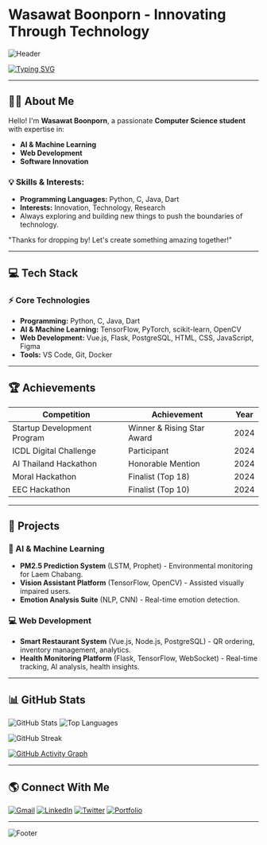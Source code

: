 # Wasawat Boonporn - Innovating Through Technology

![Header](https://capsule-render.vercel.app/api?type=waving&color=gradient&customColorList=6,11,20&height=300&section=header&text=Wasawat%20Boonporn&fontSize=90&animation=twinkling&fontAlignY=35&desc=Innovating%20Through%20Technology&descSize=20&descAlignY=55&fontColor=d6ace6)

[![Typing SVG](https://readme-typing-svg.demolab.com?font=Fira+Code&weight=600&size=24&duration=4000&pause=1000&color=6B8AF7&center=true&vCenter=true&multiline=true&random=false&width=500&height=100&lines=AI+%26+Machine+Learning+Engineer;Full+Stack+Developer;Innovation+Creator)](https://git.io/typing-svg)

---

## 👨‍💻 About Me  

Hello! I'm **Wasawat Boonporn**, a passionate **Computer Science student** with expertise in:

- **AI & Machine Learning**
- **Web Development**
- **Software Innovation**

### 💡 Skills & Interests:
- **Programming Languages:** Python, C, Java, Dart
- **Interests:** Innovation, Technology, Research
- Always exploring and building new things to push the boundaries of technology.

"Thanks for dropping by! Let's create something amazing together!"

---

## 💻 Tech Stack

### ⚡ Core Technologies
- **Programming:** Python, C, Java, Dart
- **AI & Machine Learning:** TensorFlow, PyTorch, scikit-learn, OpenCV
- **Web Development:** Vue.js, Flask, PostgreSQL, HTML, CSS, JavaScript, Figma
- **Tools:** VS Code, Git, Docker

---

## 🏆 Achievements

| Competition | Achievement | Year |
|-------------|------------|------|
| Startup Development Program | Winner & Rising Star Award | 2024 |
| ICDL Digital Challenge | Participant | 2024 |
| AI Thailand Hackathon | Honorable Mention | 2024 |
| Moral Hackathon | Finalist (Top 18) | 2024 |
| EEC Hackathon | Finalist (Top 10) | 2024 |

---

## 📂 Projects

### 🤖 AI & Machine Learning
- **PM2.5 Prediction System** (LSTM, Prophet) - Environmental monitoring for Laem Chabang.
- **Vision Assistant Platform** (TensorFlow, OpenCV) - Assisted visually impaired users.
- **Emotion Analysis Suite** (NLP, CNN) - Real-time emotion detection.

### 💻 Web Development
- **Smart Restaurant System** (Vue.js, Node.js, PostgreSQL) - QR ordering, inventory management, analytics.
- **Health Monitoring Platform** (Flask, TensorFlow, WebSocket) - Real-time tracking, AI analysis, health insights.

---

## 📊 GitHub Stats

![GitHub Stats](https://github-readme-stats-eight-theta.vercel.app/api?username=IsNName&show_icons=true&theme=tokyonight&include_all_commits=true&count_private=true)
![Top Languages](https://github-readme-stats-eight-theta.vercel.app/api/top-langs/?username=IsNName&layout=compact&langs_count=8&theme=tokyonight)

![GitHub Streak](https://github-readme-streak-stats.herokuapp.com/?user=IsNName&theme=tokyonight)

[![GitHub Activity Graph](https://github-readme-activity-graph.vercel.app/graph?username=IsNName&theme=react-dark&hide_border=true&bg_color=0D1117&line=6B8AF7&point=9376f9)](https://github.com/ashutosh00710/github-readme-activity-graph)

---

## 🌎 Connect With Me

[![Gmail](https://img.shields.io/badge/Gmail-D14836?style=for-the-badge&logo=gmail&logoColor=white)](mailto:wasawat.boonporn@example.com)
[![LinkedIn](https://img.shields.io/badge/LinkedIn-0077B5?style=for-the-badge&logo=linkedin&logoColor=white)](https://linkedin.com/in/wasawatboonporn)
[![Twitter](https://img.shields.io/badge/Twitter-1DA1F2?style=for-the-badge&logo=twitter&logoColor=white)](https://twitter.com/WasawatB)
[![Portfolio](https://img.shields.io/badge/Portfolio-FF7139?style=for-the-badge&logo=Firefox-Browser&logoColor=white)](#)

---

![Footer](https://capsule-render.vercel.app/api?type=waving&color=gradient&customColorList=6,11,20&height=150&section=footer)
